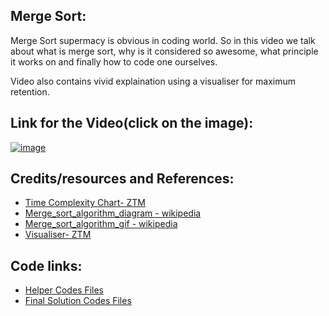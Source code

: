 ## Merge Sort:
Merge Sort supermacy is obvious in coding world. So in this video we talk about what is merge sort, why is it considered so awesome, what principle it works on and finally how to code one ourselves.

Video also contains vivid explaination using a visualiser for maximum retention. 

## Link for the Video(click on the image):

[![image](https://media.istockphoto.com/photos/getting-lost-in-the-code-picture-id1164885329?s=612x612)](https://drive.google.com/file/d/1UpcqyCMzhHb7vh_m0iqhlSAr4kS60ebJ/view?usp=sharing)

## Credits/resources and References:

* [Time Complexity Chart- ZTM](https://www.bigocheatsheet.com)
* [Merge_sort_algorithm_diagram - wikipedia](https://en.wikipedia.org/wiki/File:Merge_sort_algorithm_diagram.svg)
* [Merge_sort_algorithm_gif - wikipedia](https://en.wikipedia.org/wiki/File:Merge-sort-example-300px.gif#/media/File:Merge-sort-example-300px.gif)
* [Visualiser- ZTM](https://opendsa-server.cs.vt.edu/embed/mergesortAV)


## Code links:
* [Helper Codes Files](https://drive.google.com/file/d/1T-cHEZxjExXGMUZQBZ_zpwsQsi3Ie3f2/view?usp=sharing)
* [Final Solution Codes Files](https://drive.google.com/file/d/1fmi5y06c7KbDvg_Mlusy2Ejl0oLLgBmg/view?usp=sharing)